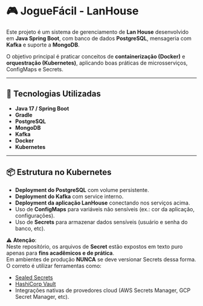 # 🎮 JogueFácil - LanHouse

Este projeto é um sistema de gerenciamento de **Lan House** desenvolvido em **Java Spring Boot**, com banco de dados **PostgreSQL**, mensageria com **Kafka** e suporte a **MongoDB**.  

O objetivo principal é praticar conceitos de **containerização (Docker)** e **orquestração (Kubernetes)**, aplicando boas práticas de microsserviços, ConfigMaps e Secrets.

---

## 🚀 Tecnologias Utilizadas
- **Java 17 / Spring Boot**
- **Gradle**
- **PostgreSQL**
- **MongoDB**
- **Kafka**
- **Docker**
- **Kubernetes**

---

## 📦 Estrutura no Kubernetes
- **Deployment do PostgreSQL** com volume persistente.
- **Deployment do Kafka** com service interno.
- **Deployment da aplicação LanHouse** conectando nos serviços acima.
- Uso de **ConfigMaps** para variáveis não sensíveis (ex.: cor da aplicação, configurações).
- Uso de **Secrets** para armazenar dados sensíveis (usuário e senha do banco, etc).

⚠️ **Atenção**:  
Neste repositório, os arquivos de **Secret** estão expostos em texto puro apenas para **fins acadêmicos e de prática**.  
Em ambientes de produção **NUNCA** se deve versionar Secrets dessa forma. O correto é utilizar ferramentas como:
- [Sealed Secrets](https://github.com/bitnami-labs/sealed-secrets)  
- [HashiCorp Vault](https://www.vaultproject.io/)  
- Integrações nativas de provedores cloud (AWS Secrets Manager, GCP Secret Manager, etc).
